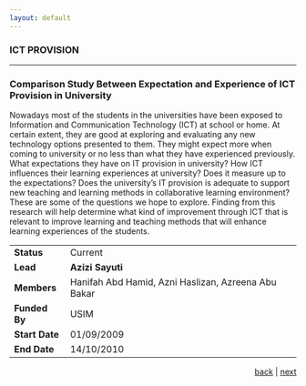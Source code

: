 ```yaml
---
layout: default
---
```


### ICT PROVISION

* * *
<!--ICT PROVISION-->

### Comparison Study Between Expectation and Experience of ICT Provision in University

Nowadays  most  of  the  students  in  the  universities  have  been  exposed  to Information  and  Communication  Technology  (ICT)  at  school  or  home.  At  certain  extent, they are  good at exploring and evaluating any new technology options presented to them. They  might  expect  more  when  coming  to  university  or  no  less  than  what  they  have experienced previously. What expectations they have  on IT provision in  university? How ICT  influences  their  learning  experiences  at  university?  Does  it  measure  up  to  the expectations? Does the university’s IT provision is adequate to support new teaching and 
learning  methods in collaborative  learning environment?  These are  some  of the  questions we  hope  to  explore.  Finding  from  this  research  will  help  determine  what  kind  of improvement  through  ICT  that  is  relevant  to  improve  learning  and  teaching  methods  that 
will enhance learning experiences of the students. 

| | |
| ---- | --- |
| **Status** | Current |
| **Lead** | **Azizi Sayuti** |
| **Members** | Hanifah Abd Hamid, Azni Haslizan, Azreena Abu Bakar |
| **Funded By** | USIM |
| **Start Date** | 01/09/2009 |
| **End Date** | 14/10/2010 |

<p style="text-align: right;">
<a href="vein">back</a> | <a href="explorout">next</a> 
</p>
